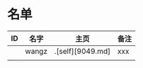 
# 名单

|  ID    |  名字    |  主页    | 备注     |
| ---- | ---- | ---- | ---- |
|      |   wangz   |  .[self][9049.md]    |  xxx    |
|      |      |      |      |

